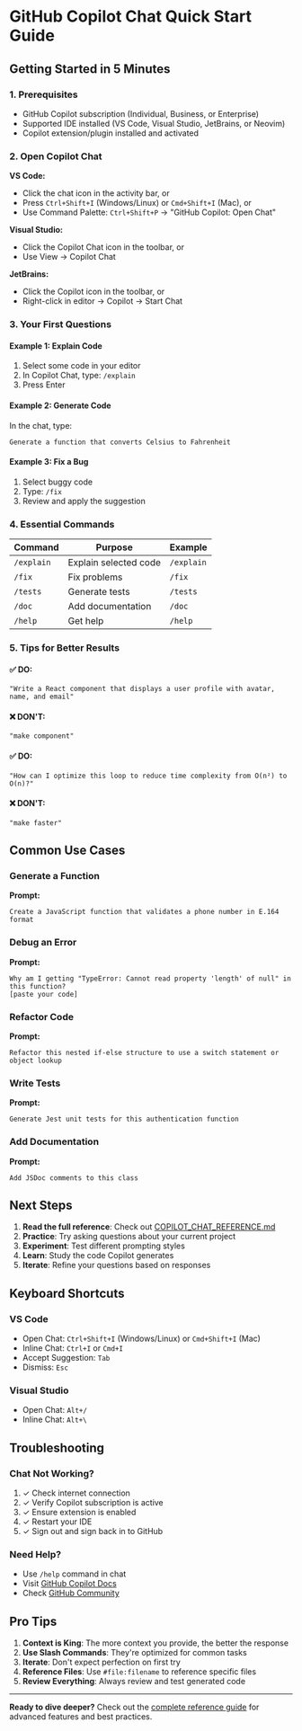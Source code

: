 # GitHub Copilot Chat Quick Start Guide

## Getting Started in 5 Minutes

### 1. Prerequisites
- GitHub Copilot subscription (Individual, Business, or Enterprise)
- Supported IDE installed (VS Code, Visual Studio, JetBrains, or Neovim)
- Copilot extension/plugin installed and activated

### 2. Open Copilot Chat
**VS Code:**
- Click the chat icon in the activity bar, or
- Press `Ctrl+Shift+I` (Windows/Linux) or `Cmd+Shift+I` (Mac), or
- Use Command Palette: `Ctrl+Shift+P` → "GitHub Copilot: Open Chat"

**Visual Studio:**
- Click the Copilot Chat icon in the toolbar, or
- Use View → Copilot Chat

**JetBrains:**
- Click the Copilot icon in the toolbar, or
- Right-click in editor → Copilot → Start Chat

### 3. Your First Questions

#### Example 1: Explain Code
1. Select some code in your editor
2. In Copilot Chat, type: `/explain`
3. Press Enter

#### Example 2: Generate Code
In the chat, type:
```
Generate a function that converts Celsius to Fahrenheit
```

#### Example 3: Fix a Bug
1. Select buggy code
2. Type: `/fix`
3. Review and apply the suggestion

### 4. Essential Commands

| Command | Purpose | Example |
|---------|---------|---------|
| `/explain` | Explain selected code | `/explain` |
| `/fix` | Fix problems | `/fix` |
| `/tests` | Generate tests | `/tests` |
| `/doc` | Add documentation | `/doc` |
| `/help` | Get help | `/help` |

### 5. Tips for Better Results

#### ✅ DO:
```
"Write a React component that displays a user profile with avatar, name, and email"
```

#### ❌ DON'T:
```
"make component"
```

#### ✅ DO:
```
"How can I optimize this loop to reduce time complexity from O(n²) to O(n)?"
```

#### ❌ DON'T:
```
"make faster"
```

## Common Use Cases

### Generate a Function
**Prompt:**
```
Create a JavaScript function that validates a phone number in E.164 format
```

### Debug an Error
**Prompt:**
```
Why am I getting "TypeError: Cannot read property 'length' of null" in this function?
[paste your code]
```

### Refactor Code
**Prompt:**
```
Refactor this nested if-else structure to use a switch statement or object lookup
```

### Write Tests
**Prompt:**
```
Generate Jest unit tests for this authentication function
```

### Add Documentation
**Prompt:**
```
Add JSDoc comments to this class
```

## Next Steps

1. **Read the full reference**: Check out [COPILOT_CHAT_REFERENCE.md](./COPILOT_CHAT_REFERENCE.md)
2. **Practice**: Try asking questions about your current project
3. **Experiment**: Test different prompting styles
4. **Learn**: Study the code Copilot generates
5. **Iterate**: Refine your questions based on responses

## Keyboard Shortcuts

### VS Code
- Open Chat: `Ctrl+Shift+I` (Windows/Linux) or `Cmd+Shift+I` (Mac)
- Inline Chat: `Ctrl+I` or `Cmd+I`
- Accept Suggestion: `Tab`
- Dismiss: `Esc`

### Visual Studio
- Open Chat: `Alt+/`
- Inline Chat: `Alt+\`

## Troubleshooting

### Chat Not Working?
1. ✓ Check internet connection
2. ✓ Verify Copilot subscription is active
3. ✓ Ensure extension is enabled
4. ✓ Restart your IDE
5. ✓ Sign out and sign back in to GitHub

### Need Help?
- Use `/help` command in chat
- Visit [GitHub Copilot Docs](https://docs.github.com/copilot)
- Check [GitHub Community](https://github.com/community)

## Pro Tips

1. **Context is King**: The more context you provide, the better the response
2. **Use Slash Commands**: They're optimized for common tasks
3. **Iterate**: Don't expect perfection on first try
4. **Reference Files**: Use `#file:filename` to reference specific files
5. **Review Everything**: Always review and test generated code

---

**Ready to dive deeper?** Check out the [complete reference guide](./COPILOT_CHAT_REFERENCE.md) for advanced features and best practices.
